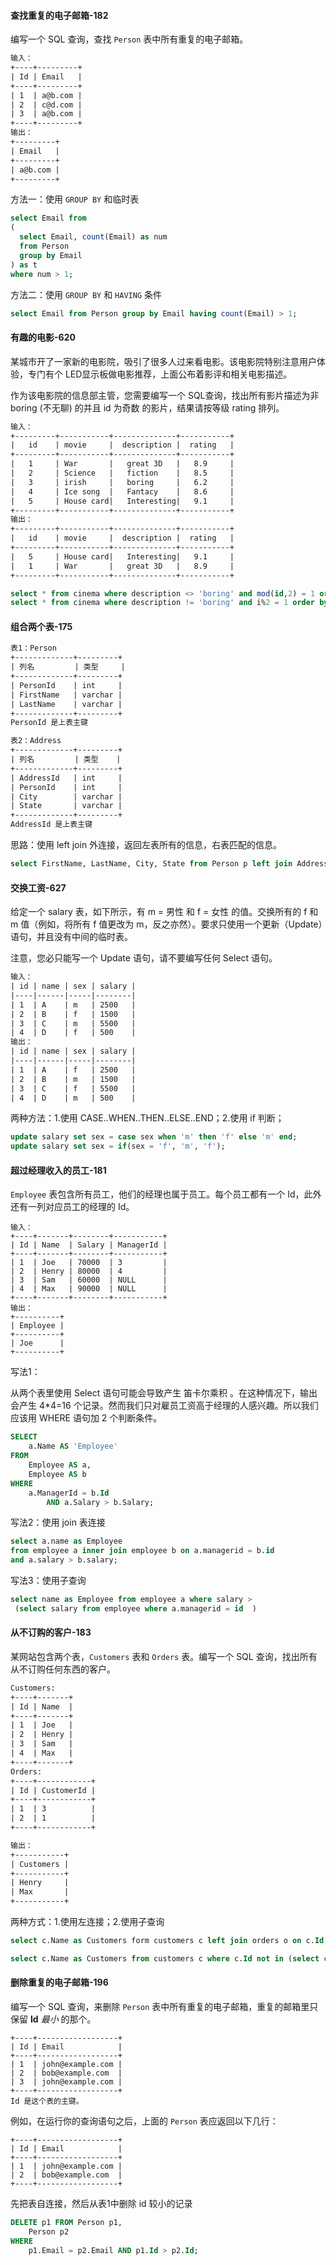 #### 查找重复的电子邮箱-182

编写一个 SQL 查询，查找 `Person` 表中所有重复的电子邮箱。

```html
输入：
+----+---------+
| Id | Email   |
+----+---------+
| 1  | a@b.com |
| 2  | c@d.com |
| 3  | a@b.com |
+----+---------+
输出：
+---------+
| Email   |
+---------+
| a@b.com |
+---------+
```

方法一：使用 `GROUP BY` 和临时表

```sql
select Email from
(
  select Email, count(Email) as num
  from Person
  group by Email
) as t
where num > 1;

```

方法二：使用 `GROUP BY` 和 `HAVING` 条件

```sql
select Email from Person group by Email having count(Email) > 1;
```



#### 有趣的电影-620

某城市开了一家新的电影院，吸引了很多人过来看电影。该电影院特别注意用户体验，专门有个 LED显示板做电影推荐，上面公布着影评和相关电影描述。

作为该电影院的信息部主管，您需要编写一个 SQL查询，找出所有影片描述为非 boring (不无聊) 的并且 id 为奇数 的影片，结果请按等级 rating 排列。

```html
输入：
+---------+-----------+--------------+-----------+
|   id    | movie     |  description |  rating   |
+---------+-----------+--------------+-----------+
|   1     | War       |   great 3D   |   8.9     |
|   2     | Science   |   fiction    |   8.5     |
|   3     | irish     |   boring     |   6.2     |
|   4     | Ice song  |   Fantacy    |   8.6     |
|   5     | House card|   Interesting|   9.1     |
+---------+-----------+--------------+-----------+
输出：
+---------+-----------+--------------+-----------+
|   id    | movie     |  description |  rating   |
+---------+-----------+--------------+-----------+
|   5     | House card|   Interesting|   9.1     |
|   1     | War       |   great 3D   |   8.9     |
+---------+-----------+--------------+-----------+
```

```sql
select * from cinema where description <> 'boring' and mod(id,2) = 1 order by rating desc;
select * from cinema where description != 'boring' and i%2 = 1 order by rating desc;
```



#### 组合两个表-175

```html
表1：Person
+-------------+---------+
| 列名         | 类型     |
+-------------+---------+
| PersonId    | int     |
| FirstName   | varchar |
| LastName    | varchar |
+-------------+---------+
PersonId 是上表主键

表2：Address
+-------------+---------+
| 列名         | 类型    |
+-------------+---------+
| AddressId   | int     |
| PersonId    | int     |
| City        | varchar |
| State       | varchar |
+-------------+---------+
AddressId 是上表主键
```

思路：使用 left join 外连接，返回左表所有的信息，右表匹配的信息。

```sql
select FirstName, LastName, City, State from Person p left join Address a on a.PersonId = p.PersonId;
```



#### 交换工资-627

给定一个 salary 表，如下所示，有 m = 男性 和 f = 女性 的值。交换所有的 f 和 m 值（例如，将所有 f 值更改为 m，反之亦然）。要求只使用一个更新（Update）语句，并且没有中间的临时表。

注意，您必只能写一个 Update 语句，请不要编写任何 Select 语句。

```html
输入：
| id | name | sex | salary |
|----|------|-----|--------|
| 1  | A    | m   | 2500   |
| 2  | B    | f   | 1500   |
| 3  | C    | m   | 5500   |
| 4  | D    | f   | 500    |
输出：
| id | name | sex | salary |
|----|------|-----|--------|
| 1  | A    | f   | 2500   |
| 2  | B    | m   | 1500   |
| 3  | C    | f   | 5500   |
| 4  | D    | m   | 500    |
```

两种方法：1.使用 CASE..WHEN..THEN..ELSE..END；2.使用 if 判断；

```sql
update salary set sex = case sex when 'm' then 'f' else 'm' end;
update salary set sex = if(sex = 'f', 'm', 'f');
```



#### 超过经理收入的员工-181

`Employee` 表包含所有员工，他们的经理也属于员工。每个员工都有一个 Id，此外还有一列对应员工的经理的 Id。

```
输入：
+----+-------+--------+-----------+
| Id | Name  | Salary | ManagerId |
+----+-------+--------+-----------+
| 1  | Joe   | 70000  | 3         |
| 2  | Henry | 80000  | 4         |
| 3  | Sam   | 60000  | NULL      |
| 4  | Max   | 90000  | NULL      |
+----+-------+--------+-----------+
输出：
+----------+
| Employee |
+----------+
| Joe      |
+----------+
```

写法1：

从两个表里使用 Select 语句可能会导致产生 笛卡尔乘积 。在这种情况下，输出会产生 4*4=16 个记录。然而我们只对雇员工资高于经理的人感兴趣。所以我们应该用 WHERE 语句加 2 个判断条件。

```sql
SELECT
    a.Name AS 'Employee'
FROM
    Employee AS a,
    Employee AS b
WHERE
    a.ManagerId = b.Id
        AND a.Salary > b.Salary;
```

写法2：使用 join 表连接

```sql
select a.name as Employee
from employee a inner join employee b on a.managerid = b.id 
and a.salary > b.salary;
```

写法3：使用子查询

```sql
select name as Employee from employee a where salary >
 (select salary from employee where a.managerid = id  ) 
```



#### 从不订购的客户-183

某网站包含两个表，`Customers` 表和 `Orders` 表。编写一个 SQL 查询，找出所有从不订购任何东西的客户。

```html
Customers:
+----+-------+
| Id | Name  |
+----+-------+
| 1  | Joe   |
| 2  | Henry |
| 3  | Sam   |
| 4  | Max   |
+----+-------+
Orders:
+----+------------+
| Id | CustomerId |
+----+------------+
| 1  | 3          |
| 2  | 1          |
+----+------------+

输出：
+-----------+
| Customers |
+-----------+
| Henry     |
| Max       |
+-----------+
```

两种方式：1.使用左连接；2.使用子查询

```sql
select c.Name as Customers form customers c left join orders o on c.Id = o.customersId where o.customersId is null;

select c.Name as Customers from customers c where c.Id not in (select customerId from orders);
```



#### 删除重复的电子邮箱-196

编写一个 SQL 查询，来删除 `Person` 表中所有重复的电子邮箱，重复的邮箱里只保留 **Id** *最小* 的那个。

```
+----+------------------+
| Id | Email            |
+----+------------------+
| 1  | john@example.com |
| 2  | bob@example.com  |
| 3  | john@example.com |
+----+------------------+
Id 是这个表的主键。
```

例如，在运行你的查询语句之后，上面的 `Person` 表应返回以下几行：

```
+----+------------------+
| Id | Email            |
+----+------------------+
| 1  | john@example.com |
| 2  | bob@example.com  |
+----+------------------+
```

先把表自连接，然后从表1中删除 id 较小的记录

```sql
DELETE p1 FROM Person p1,
    Person p2
WHERE
    p1.Email = p2.Email AND p1.Id > p2.Id;
```

